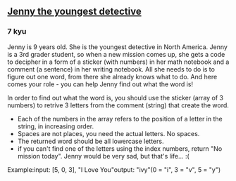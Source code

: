 <h2><a href=https://www.codewars.com/kata/58b972cae826b960a300003e/train/python target="_blank">Jenny the youngest detective</a></h2><h3>7 kyu</h3><p>Jenny is 9 years old. She is the youngest detective in North America. Jenny is a 3rd grader student, so when a new mission comes up, she gets a code to decipher in a form of a sticker (with numbers) in her math notebook and a comment (a sentence) in her writing notebook. All she needs to do is to figure out one word, from there she already knows what to do. And here comes your role - you can help Jenny find out what the word is! </p><p>In order to find out what the word is, you should use the sticker (array of 3 numbers) to retrive 3 letters from the comment (string) that create the word.</p><ul><li>Each of the numbers in the array refers to the position of a letter in the string, in increasing order.</li><li>Spaces are not places, you need the actual letters. No spaces.</li><li>The returned word should be all lowercase letters.</li><li>if you can't find one of the letters using the index numbers, return "No mission today". Jenny would be very sad, but that's life... :(</li></ul><p>Example:input: [5, 0, 3], "I Love You"output: "ivy"(0 = "i", 3 = "v", 5 = "y")</p>